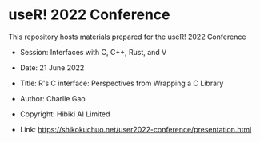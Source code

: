 # useR! 2022 Conference

This repository hosts materials prepared for the useR! 2022 Conference

- Session: Interfaces with C, C++, Rust, and V

- Date: 21 June 2022

- Title: R's C interface: Perspectives from Wrapping a C Library

- Author: Charlie Gao

- Copyright: Hibiki AI Limited

- Link: https://shikokuchuo.net/user2022-conference/presentation.html
